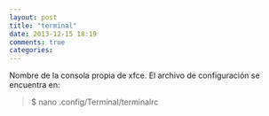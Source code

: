 ```yaml
---
layout: post
title: "terminal"
date: 2013-12-15 18:19
comments: true
categories: 
---
```

Nombre de la consola propia de xfce. El archivo de configuración se encuentra en:

>$ nano .config/Terminal/terminalrc

